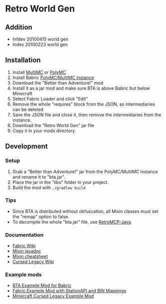 # Retro World Gen

## Addition
* Infdev 20100415 world gen
* Indev 20100223 world gen

## Installation

1. Install [MultiMC](https://multimc.org/) or [PolyMC](https://polymc.org/)
2. Install Babric [PolyMC/MultiMC instance](https://github.com/babric/polymc-instance)
3. Download the "Better than Adventure!" mod
4. Install it as a jar mod and make sure BTA is above Babric but below Minecraft
5. Select Fabric Loader and click "Edit"
6. Remove the whole "requires" block from the JSON, so intermediaries can be deleted
7. Save the JSON file and close it, then remove the intermediaries from the instance.
8. Download the "Retro World Gen" jar file
9. Copy it in your mods directory.

## Development

### Setup

1. Grab a "Better than Adventure!" jar from the PolyMC/MultiMC instance and rename it to "bta.jar".
2. Place the jar in the "libs" folder in your project.
3. Build the mod with `./gradlew build`

### Tips

* Since BTA is distributed without obfuscation, all Mixin classes must set the "remap" option to false.
* To decompile the whole "bta.jar" file, use [RetroMCP-Java](https://github.com/MCPHackers/RetroMCP-Java).

### Documentation
* [Fabric Wiki](https://fabricmc.net/wiki/doku.php)
* [Mixin javadoc](https://jenkins.liteloader.com/view/Other/job/Mixin/javadoc/index.html)
* [Mixin cheatsheet](https://github.com/2xsaiko/mixin-cheatsheet/blob/master/README.md)
* [Cursed Legacy Wiki](https://minecraft-cursed-legacy.github.io/wiki/index.html)

### Example mods
* [BTA Example Mod for Babric](https://github.com/pkstDev/BTAExampleMod-babric)
* [Fabric Example Mod with StationAPI and BIN Mappings](https://github.com/calmilamsy/stationapi-example-mod/tree/dev/12)
* [Minecraft Cursed Legacy Example Mod](https://github.com/minecraft-cursed-legacy/Example-Mod)
